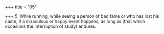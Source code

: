 +++
title = "05"

+++
5. While running, while seeing a person of bad fame or who has lost his caste, if a miraculous or happy event happens, as long as (that which occasions the interruption of study) endures.
